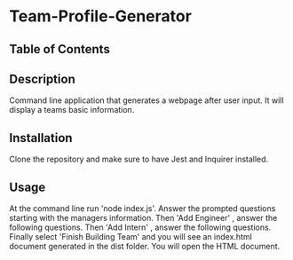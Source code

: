# Team-Profile-Generator

## Table of Contents

## Description
Command line application that generates a webpage after user input. It will display a teams basic information.

## Installation
Clone the repository and make sure to have Jest and Inquirer installed.

## Usage
At the command line run 'node index.js'. Answer the prompted questions starting with the managers information. Then 'Add Engineer' , answer the following questions. Then 'Add Intern' , answer the following questions. Finally select 'Finish Building Team' and you will see an index.html document generated in the dist folder. You will open the HTML document.